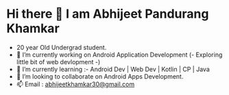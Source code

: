 # Hi there 👋 I am Abhijeet Pandurang Khamkar

- 20 year Old Undergrad student.
- 📱 I’m currently working on Android Application Development (- Exploring little bit of web devlopment -)
- 🏫 I’m currently learning :- Android Dev  | Web Dev | Kotlin | CP | Java
- 👯 I’m looking to collaborate on Android Apps Development.
- 📫 Email : abhijeetkhamkar30@gmail.com 



